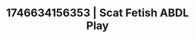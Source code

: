 ---
categories:
- Nude shadows
- Immersive passion
- Wet lips
- AI-generated
- Lip biting
- ASMR
- Cosplay
- Hands behind back
image: /assets/images/1746634156353.jpg
layout: post
seo:
  description: Featured content with artistic ABDL Play, Scat Fetish. HD images available.
  keywords: ABDL Play, Scat Fetish
  og_image: /assets/images/1746634156353.jpg
  schema_type: VisualArtwork
tags:
- ABDL Play
- Scat Fetish
- '#1746634156353'
title: 1746634156353 | Scat Fetish ABDL Play
---